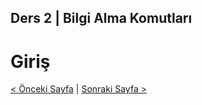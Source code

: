 ## Ders 2 | Bilgi Alma Komutları

# Giriş

[< Önceki Sayfa](https://saricayemre.github.io/linuxkomutsatiridersleri-ders1/) | [Sonraki Sayfa >](https://saricayemre.github.io/linuxkomutsatiridersleri-ders3/)
